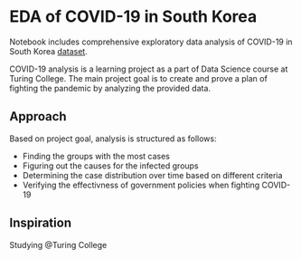 # EDA of COVID-19 in South Korea

Notebook includes comprehensive exploratory data analysis of COVID-19 in South Korea [dataset](https://www.kaggle.com/kimjihoo/coronavirusdataset/).

COVID-19 analysis is a learning project as a part of Data Science course at Turing College. The main project goal is to create and prove a plan of fighting the pandemic by analyzing the provided data.

## Approach

Based on project goal, analysis is structured as follows:

- Finding the groups with the most cases
- Figuring out the causes for the infected groups
- Determining the case distribution over time based on different criteria
- Verifying the effectivness of government policies when fighting COVID-19

## Inspiration

Studying @Turing College



